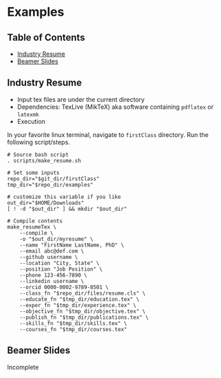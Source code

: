 # Examples

## Table of Contents

* [Industry Resume](#industry-resume)
* [Beamer Slides](#beamer-slides)

## Industry Resume

* Input tex files are under the current directory
* Dependencies: TexLive (MikTeX) aka software containing 
	`pdflatex` or `latexmk`
* Execution

In your favorite linux terminal, navigate to `firstClass` 
directory. Run the following script/steps.

```Shell
# Source bash script
. scripts/make_resume.sh

# Set some inputs
repo_dir="$git_dir/firstClass"
tmp_dir="$repo_dir/examples"

# customize this variable if you like
out_dir="$HOME/Downloads"
[ ! -d "$out_dir" ] && mkdir "$out_dir"

# Compile contents
make_resumeTex \
	--compile \
	-o "$out_dir/myresume" \
	--name "FirstName LastName, PhD" \
	--email abc@def.com \
	--github username \
	--location "City, State" \
	--position "Job Position" \
	--phone 123-456-7890 \
	--linkedin username \
	--orcid 0000-0002-9789-8501 \
	--class_fn "$repo_dir/files/resume.cls" \
	--educate_fn "$tmp_dir/education.tex" \
	--exper_fn "$tmp_dir/experience.tex" \
	--objective_fn "$tmp_dir/objective.tex" \
	--publish_fn "$tmp_dir/publications.tex" \
	--skills_fn "$tmp_dir/skills.tex" \
	--courses_fn "$tmp_dir/courses.tex"

```

## Beamer Slides

Incomplete
